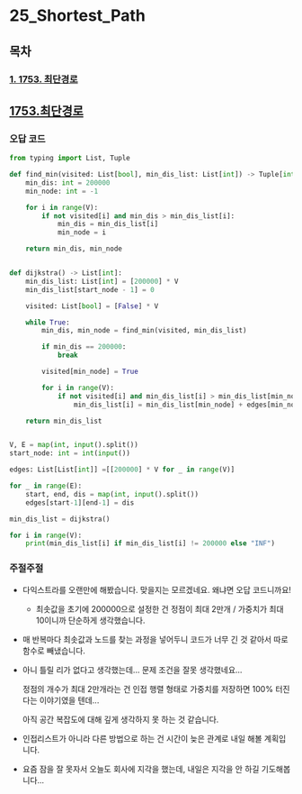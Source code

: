 

# 25_Shortest_Path

## 목차

### [1. 1753. 최단경로](#1753.최단경로)



## [1753.최단경로](https://www.acmicpc.net/problem/1753)

### 오답 코드

```python
from typing import List, Tuple

def find_min(visited: List[bool], min_dis_list: List[int]) -> Tuple[int]:
    min_dis: int = 200000
    min_node: int = -1

    for i in range(V):
        if not visited[i] and min_dis > min_dis_list[i]:
            min_dis = min_dis_list[i]
            min_node = i

    return min_dis, min_node


def dijkstra() -> List[int]:
    min_dis_list: List[int] = [200000] * V
    min_dis_list[start_node - 1] = 0

    visited: List[bool] = [False] * V

    while True:
        min_dis, min_node = find_min(visited, min_dis_list)

        if min_dis == 200000:
            break

        visited[min_node] = True

        for i in range(V):
            if not visited[i] and min_dis_list[i] > min_dis_list[min_node] + edges[min_node][i]:
                min_dis_list[i] = min_dis_list[min_node] + edges[min_node][i]

    return min_dis_list


V, E = map(int, input().split())
start_node: int = int(input())

edges: List[List[int]] =[[200000] * V for _ in range(V)]

for _ in range(E):
    start, end, dis = map(int, input().split())
    edges[start-1][end-1] = dis

min_dis_list = dijkstra()

for i in range(V):
    print(min_dis_list[i] if min_dis_list[i] != 200000 else "INF")
```



### 주절주절

* 다익스트라를 오랜만에 해봤습니다. 맞을지는 모르겠네요. 왜냐면 오답 코드니까요!

    * 최솟값을 초기에 200000으로 설정한 건 정점이 최대 2만개 / 가중치가 최대 10이니까 단순하게 생각했습니다.

* 매 반복마다 최솟값과 노드를 찾는 과정을 넣어두니 코드가 너무 긴 것 같아서 따로 함수로 빼냈습니다.

* 아니 틀릴 리가 없다고 생각했는데... 문제 조건을 잘못 생각했네요...

    정점의 개수가 최대 2만개라는 건 인접 행렬 형태로 가중치를 저장하면 100% 터진다는 이야기였을 텐데...

    아직 공간 복잡도에 대해 깊게 생각하지 못 하는 것 같습니다.

* 인접리스트가 아니라 다른 방법으로 하는 건 시간이 늦은 관계로 내일 해볼 계획입니다.

* 요즘 잠을 잘 못자서 오늘도 회사에 지각을 했는데, 내일은 지각을 안 하길 기도해봅니다...

